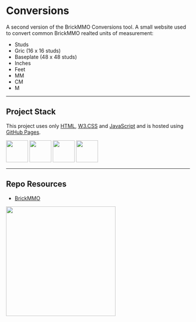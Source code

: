 # Conversions

A second version of the BrickMMO Conversions tool. A small website used to convert common BrickMMO realted units of measurement:

- Studs
- Gric (16 x 16 studs)
- Baseplate (48 x 48 studs)
- Inches
- Feet
- MM
- CM
- M

---

## Project Stack

This project uses only [HTML](), [W3.CSS]() and [JavaScript]() and is hosted using [GitHub Pages](https://pages.github.com/).

<img src="https://console.codeadam.ca/api/image/html" width="60"> <img src="https://console.codeadam.ca/api/image/w3css" width="60"> <img src="https://console.codeadam.ca/api/image/javascript" width="60"> <img src="https://console.codeadam.ca/api/image/github" width="60">

---

## Repo Resources

- [BrickMMO](https://brickmmo.com)

<a href="https://brickmmo.com">
<img src="https://brickmmo.com/images/brickmmo-logo-horizontal.jpg" width="300">
</a>
